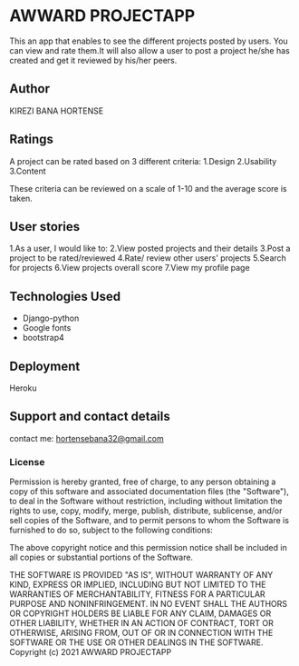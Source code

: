 # AWWARD PROJECTAPP
This an app that enables to see the different projects posted by users. You can view and rate them.It will also allow a user to post a project he/she has created and get it reviewed by his/her peers.

## Author
KIREZI BANA HORTENSE

## Ratings
A project can be rated based on 3 different criteria:
1.Design
2.Usability
3.Content

These criteria can be reviewed on a scale of 1-10 and the average score is taken.

## User stories
1.As a user, I would like to:
2.View posted projects and their details
3.Post a project to be rated/reviewed
4.Rate/ review other users' projects
5.Search for projects 
6.View projects overall score
7.View my profile page

## Technologies Used

 * Django-python
 * Google fonts
 * bootstrap4

 ## Deployment
 Heroku 
 
## Support and contact details
contact me: hortensebana32@gmail.com

### License

Permission is hereby granted, free of charge, to any person obtaining a copy
of this software and associated documentation files (the "Software"), to deal
in the Software without restriction, including without limitation the rights
to use, copy, modify, merge, publish, distribute, sublicense, and/or sell
copies of the Software, and to permit persons to whom the Software is
furnished to do so, subject to the following conditions:

The above copyright notice and this permission notice shall be included in all
copies or substantial portions of the Software.

THE SOFTWARE IS PROVIDED "AS IS", WITHOUT WARRANTY OF ANY KIND, EXPRESS OR
IMPLIED, INCLUDING BUT NOT LIMITED TO THE WARRANTIES OF MERCHANTABILITY, 
FITNESS FOR A PARTICULAR PURPOSE AND NONINFRINGEMENT. IN NO EVENT SHALL THE
AUTHORS OR COPYRIGHT HOLDERS BE LIABLE FOR ANY CLAIM, DAMAGES OR OTHER
LIABILITY, WHETHER IN AN ACTION OF CONTRACT, TORT OR OTHERWISE, ARISING FROM, 
OUT OF OR IN CONNECTION WITH THE SOFTWARE OR THE USE OR OTHER DEALINGS IN THE
SOFTWARE.
Copyright (c) 2021 AWWARD PROJECTAPP
